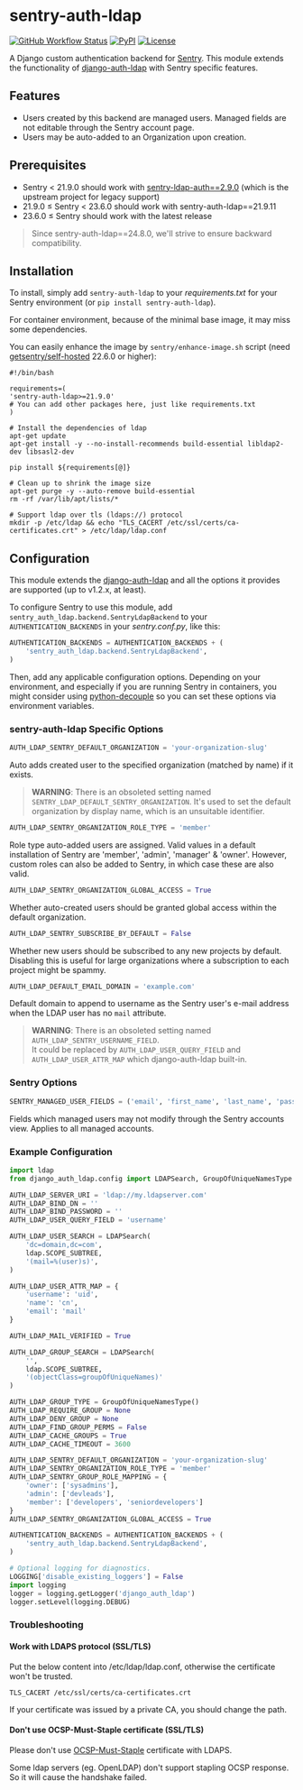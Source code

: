 # sentry-auth-ldap

[![GitHub Workflow Status](https://img.shields.io/github/actions/workflow/status/PMExtra/sentry-auth-ldap/publish.yaml)](https://github.com/PMExtra/sentry-auth-ldap/actions)
[![PyPI](https://img.shields.io/pypi/v/sentry-auth-ldap)](https://pypi.org/project/sentry-auth-ldap/)
[![License](https://img.shields.io/pypi/l/sentry-auth-ldap)](https://raw.githubusercontent.com/PMExtra/sentry-auth-ldap/master/LICENSE.txt)

A Django custom authentication backend for [Sentry](https://github.com/getsentry/sentry). This module extends the functionality of [django-auth-ldap](https://github.com/django-auth-ldap/django-auth-ldap) with Sentry specific features.

## Features
* Users created by this backend are managed users. Managed fields are not editable through the Sentry account page.
* Users may be auto-added to an Organization upon creation.

## Prerequisites
* Sentry < 21.9.0 should work with [sentry-ldap-auth==2.9.0](https://github.com/Banno/getsentry-ldap-auth) (which is the upstream project for legacy support)
* 21.9.0 ≤ Sentry < 23.6.0 should work with sentry-auth-ldap==21.9.11
* 23.6.0 ≤ Sentry should work with the latest release

> Since sentry-auth-ldap==24.8.0, we'll strive to ensure backward compatibility.

## Installation
To install, simply add `sentry-auth-ldap` to your *requirements.txt* for your Sentry environment (or `pip install sentry-auth-ldap`).

For container environment, because of the minimal base image, it may miss some dependencies.

You can easily enhance the image by `sentry/enhance-image.sh` script (need [getsentry/self-hosted](https://github.com/getsentry/self-hosted) 22.6.0 or higher):

```Shell
#!/bin/bash

requirements=(
'sentry-auth-ldap>=21.9.0'
# You can add other packages here, just like requirements.txt
)

# Install the dependencies of ldap
apt-get update
apt-get install -y --no-install-recommends build-essential libldap2-dev libsasl2-dev

pip install ${requirements[@]}

# Clean up to shrink the image size
apt-get purge -y --auto-remove build-essential
rm -rf /var/lib/apt/lists/*

# Support ldap over tls (ldaps://) protocol
mkdir -p /etc/ldap && echo "TLS_CACERT /etc/ssl/certs/ca-certificates.crt" > /etc/ldap/ldap.conf
```

## Configuration
This module extends the [django-auth-ldap](https://django-auth-ldap.readthedocs.io/en/latest/) and all the options it provides are supported (up to v1.2.x, at least). 

To configure Sentry to use this module, add `sentry_auth_ldap.backend.SentryLdapBackend` to your `AUTHENTICATION_BACKENDS` in your *sentry.conf.py*, like this:

```python
AUTHENTICATION_BACKENDS = AUTHENTICATION_BACKENDS + (
    'sentry_auth_ldap.backend.SentryLdapBackend',
)
```

Then, add any applicable configuration options. Depending on your environment, and especially if you are running Sentry in containers, you might consider using [python-decouple](https://pypi.python.org/pypi/python-decouple) so you can set these options via environment variables.

### sentry-auth-ldap Specific Options

```Python
AUTH_LDAP_SENTRY_DEFAULT_ORGANIZATION = 'your-organization-slug'
```
Auto adds created user to the specified organization (matched by name) if it exists.

> **WARNING**: There is an obsoleted setting named `SENTRY_LDAP_DEFAULT_SENTRY_ORGANIZATION`.
> It's used to set the default organization by display name, which is an unsuitable identifier.

```Python
AUTH_LDAP_SENTRY_ORGANIZATION_ROLE_TYPE = 'member'
```
Role type auto-added users are assigned. Valid values in a default installation of Sentry are 'member', 'admin', 'manager' & 'owner'. However, custom roles can also be added to Sentry, in which case these are also valid.

```Python
AUTH_LDAP_SENTRY_ORGANIZATION_GLOBAL_ACCESS = True
```
Whether auto-created users should be granted global access within the default organization.

```Python
AUTH_LDAP_SENTRY_SUBSCRIBE_BY_DEFAULT = False
```
Whether new users should be subscribed to any new projects by default. Disabling
this is useful for large organizations where a subscription to each project
might be spammy.

```Python
AUTH_LDAP_DEFAULT_EMAIL_DOMAIN = 'example.com'
```
Default domain to append to username as the Sentry user's e-mail address when the LDAP user has no `mail` attribute.

> **WARNING**: There is an obsoleted setting named `AUTH_LDAP_SENTRY_USERNAME_FIELD`.  
> It could be replaced by `AUTH_LDAP_USER_QUERY_FIELD` and `AUTH_LDAP_USER_ATTR_MAP` which django-auth-ldap built-in.

### Sentry Options

```Python
SENTRY_MANAGED_USER_FIELDS = ('email', 'first_name', 'last_name', 'password', )
```

Fields which managed users may not modify through the Sentry accounts view. Applies to all managed accounts.

### Example Configuration

```Python
import ldap
from django_auth_ldap.config import LDAPSearch, GroupOfUniqueNamesType

AUTH_LDAP_SERVER_URI = 'ldap://my.ldapserver.com'
AUTH_LDAP_BIND_DN = ''
AUTH_LDAP_BIND_PASSWORD = ''
AUTH_LDAP_USER_QUERY_FIELD = 'username'

AUTH_LDAP_USER_SEARCH = LDAPSearch(
    'dc=domain,dc=com',
    ldap.SCOPE_SUBTREE,
    '(mail=%(user)s)',
)

AUTH_LDAP_USER_ATTR_MAP = {
    'username': 'uid',
    'name': 'cn',
    'email': 'mail'
}

AUTH_LDAP_MAIL_VERIFIED = True

AUTH_LDAP_GROUP_SEARCH = LDAPSearch(
    '',
    ldap.SCOPE_SUBTREE,
    '(objectClass=groupOfUniqueNames)'
)

AUTH_LDAP_GROUP_TYPE = GroupOfUniqueNamesType()
AUTH_LDAP_REQUIRE_GROUP = None
AUTH_LDAP_DENY_GROUP = None
AUTH_LDAP_FIND_GROUP_PERMS = False
AUTH_LDAP_CACHE_GROUPS = True
AUTH_LDAP_CACHE_TIMEOUT = 3600

AUTH_LDAP_SENTRY_DEFAULT_ORGANIZATION = 'your-organization-slug'
AUTH_LDAP_SENTRY_ORGANIZATION_ROLE_TYPE = 'member'
AUTH_LDAP_SENTRY_GROUP_ROLE_MAPPING = {
    'owner': ['sysadmins'],
    'admin': ['devleads'],
    'member': ['developers', 'seniordevelopers']
}
AUTH_LDAP_SENTRY_ORGANIZATION_GLOBAL_ACCESS = True

AUTHENTICATION_BACKENDS = AUTHENTICATION_BACKENDS + (
    'sentry_auth_ldap.backend.SentryLdapBackend',
)

# Optional logging for diagnostics.
LOGGING['disable_existing_loggers'] = False
import logging
logger = logging.getLogger('django_auth_ldap')
logger.setLevel(logging.DEBUG)
```

### Troubleshooting

#### Work with LDAPS protocol (SSL/TLS)

Put the below content into /etc/ldap/ldap.conf, otherwise the certificate won't be trusted.

```plain
TLS_CACERT /etc/ssl/certs/ca-certificates.crt
```

If your certificate was issued by a private CA, you should change the path.

#### Don't use OCSP-Must-Staple certificate (SSL/TLS)

Please don't use [OCSP-Must-Staple](https://oid-info.com/get/1.3.6.1.5.5.7.1.24) certificate with LDAPS.

Some ldap servers (eg. OpenLDAP) don't support stapling OCSP response. So it will cause the handshake failed.
